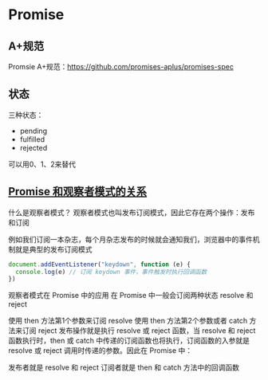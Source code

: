 # Promise

## A+规范

Promsie A+规范：https://github.com/promises-aplus/promises-spec

## 状态

三种状态：
- pending
- fulfilled
- rejected

可以用0、1、2来替代

##  [Promise 和观察者模式的关系](https://github.com/su37josephxia/frontend-interview/issues/112#issuecomment-1041523834)

什么是观察者模式？
观察者模式也叫发布订阅模式，因此它存在两个操作：发布和订阅

例如我们订阅一本杂志，每个月杂志发布的时候就会通知我们，浏览器中的事件机制就是典型的发布订阅模式

```js
document.addEventListener("keydown", function (e) {
  console.log(e) // 订阅 keydown 事件，事件触发时执行回调函数
})
```
观察者模式在 Promise 中的应用
在 Promise 中一般会订阅两种状态 resolve 和 reject

使用 then 方法第1个参数来订阅 resolve
使用 then 方法第2个参数或者 catch 方法来订阅 reject
发布操作就是执行 resolve 或 reject 函数，当 resolve 和 reject 函数执行时，then 或 catch 中传递的订阅函数也将执行，订阅函数的入参就是 resolve 或 reject 调用时传递的参数。因此在 Promise 中：

发布者就是 resolve 和 reject
订阅者就是 then 和 catch 方法中的回调函数